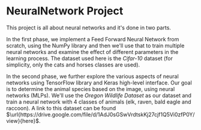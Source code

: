 <h1> NeuralNetwork Project </h1>
This project is all about neural networks and it's done in two parts.

In the first phase, we implement a Feed Forward Neural Network from scratch, using the NumPy library and then we'll use that to train multiple neural networks
and examine the effect of different parameters in the learning process. The dataset used here is the *Cifar-10* dataset 
(for simplicity, only the cats and horses classes are used).

In the second phase, we further explore the various aspects of neural networks using TensorFlow library and Keras high-level interface.
Our goal is to determine the animal species based on the image, using neural networks (MLPs).
We'll use the *Oregon Wildlife Dataset* as our dataset and train a neural network with 4 classes of animals (elk, raven, bald eagle and raccoon).
A link to this dataset can be found $\url{https://drive.google.com/file/d/1AdJ0sGSwVrdtskKj27cjf1Q5Vi0zfP0Y/view}{here}$.
